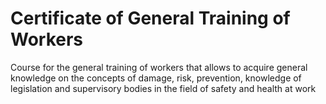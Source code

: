 # Certificate of General Training of Workers

Course for the general training of workers that allows to acquire general knowledge on the concepts of damage, risk, prevention, knowledge of legislation and supervisory bodies in the field of safety and health at work
